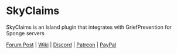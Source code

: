 # SkyClaims
SkyClaims is an Island plugin that integrates with GriefPrevention for Sponge servers

[Forum Post](https://forums.spongepowered.org/t/skyclaims-a-skyblock-plugin-designed-for-griefprevention/16445)
| [Wiki](https://github.com/Mohron/SkyClaims/wiki) | [Discord](https://discord.gg/EkVQycV) | [Patreon](https://www.patreon.com/mohron) | [PayPal](paypal.me/mohron)